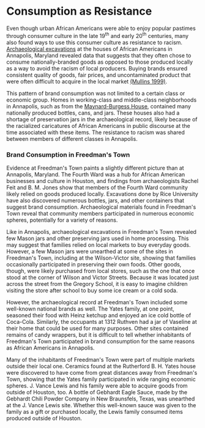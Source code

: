 <h1><a id="top">Consumption as Resistance</a></h1>

Even though urban African Americans were able to enjoy popular pastimes through consumer culture in the late 19<sup>th</sup> and early 20<sup>th</sup> centuries, many also found ways to use this consumer culture as resistance to racism. [Archaeological excavations](http://www.aia.umd.edu/index.html) at the houses of African Americans in Annapolis, Maryland revealed data that suggests that they often chose to consume nationally-branded goods as opposed to those produced locally as a way to avoid the racism of local producers. Buying brands ensured consistent quality of goods, fair prices, and uncontaminated product that were often difficult to acquire in the local market [(Mullins 1999)](about.html#bibliography). 

This pattern of brand consumption was not limited to a certain class or economic group. Homes in working-class and middle-class neighborhoods in Annapolis, such as from the [Maynard-Burgess House](http://www.aia.umd.edu/maynard.html), contained many nationally produced bottles, cans, and jars. These houses also had a shortage of preservation jars in the archaeological record, likely because of the racialized caricatures of African Americans in public discourse at the time associated with these items. The resistance to racism was shared between members of different classes in Annapolis.

<h3><a id="brand">Brand Consumption in Freedman's Town</a></h3>

Evidence at Freedman's Town paints a slightly different picture than at Annapolis, Maryland. The Fourth Ward was a hub for African American businesses and culture in Houston, and findings from archaeologists Rachel Feit and B. M. Jones show that members of the Fourth Ward community likely relied on goods produced locally. Excavations done by Rice University have also discovered numerous bottles, jars, and other containers that suggest brand consumption. Archaeological materials found in Freedman's Town reveal that community members participated in numerous economic spheres, potentially for a variety of reasons. 

Like in Annapolis, archaeological excavations in Freedman's Town revealed few Mason jars and other preserving jars used in home processing. This may suggest that families relied on local markets to buy everyday goods. However, a few Mason jars were unearthed at some of the sites in Freedman's Town, including at the Wilson-Victor site, showing that families occasionally participated in preserving their own foods. Other goods, though, were likely purchased from local stores, such as the one that once stood at the corner of Wilson and Victor Streets. Because it was located just across the street from the Gregory School, it is easy to imagine children visiting the store after school to buy some ice cream or a cold soda. 

However, the archaeological record at Freedman's Town included some well-known national brands as well. The Yates family, at one point, seasoned their food with Heinz ketchup and enjoyed an ice cold bottle of Coca-Cola. Similarly, the occupants at 1312 Ruthven had a jar of Vaseline at their home that could be used for many purposes. Other sites contained remains of candy wrappers, but it is difficult to tell whether inhabitants of Freedman's Town participated in brand consumption for the same reasons as African Americans in Annapolis. 

Many of the inhabitants of Freedman's Town were part of multiple markets outside their local one. Ceramics found at the Rutherford B. H. Yates house were discovered to have come from great distances away from Freedman's Town, showing that the Yates family participated in wide ranging economic spheres. J. Vance Lewis and his family were able to acquire goods from outside of Houston, too. A bottle of Gebhardt Eagle Sauce, made by the Gebhardt Chili Powder Company in New Braunsfels, Texas, was unearthed at the J. Vance Lewis site. Whether this well-known sauce was given to the family as a gift or purchased locally, the Lewis family consumed items produced outside of Houston.
